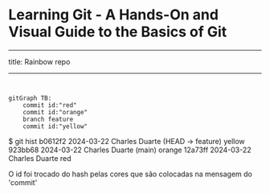 # Learning Git  - A Hands-On and Visual Guide to the Basics of Git

---
title: Rainbow repo

---

```mermaid


gitGraph TB:
    commit id:"red"
    commit id:"orange"
    branch feature
    commit id:"yellow"

```

$ git hist
b0612f2 2024-03-22 Charles Duarte (HEAD -> feature) yellow
923bb68 2024-03-22 Charles Duarte (main) orange
12a73ff 2024-03-22 Charles Duarte red

O id foi trocado do hash pelas cores que são colocadas na mensagem do 'commit'
